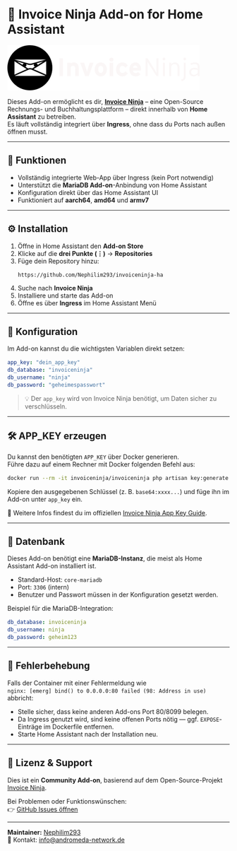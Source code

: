 # 🧮 Invoice Ninja Add-on for Home Assistant

<img src="logo.png" />

Dieses Add-on ermöglicht es dir, **[Invoice Ninja](https://www.invoiceninja.com/)** – eine Open-Source Rechnungs- und Buchhaltungsplattform – direkt innerhalb von **Home Assistant** zu betreiben.  
Es läuft vollständig integriert über **Ingress**, ohne dass du Ports nach außen öffnen musst.

---

## 🚀 Funktionen

- Vollständig integrierte Web-App über Ingress (kein Port notwendig)  
- Unterstützt die **MariaDB Add-on**-Anbindung von Home Assistant  
- Konfiguration direkt über das Home Assistant UI  
- Funktioniert auf **aarch64**, **amd64** und **armv7**  

---

## ⚙️ Installation

1. Öffne in Home Assistant den **Add-on Store**  
2. Klicke auf die **drei Punkte (⋮)** → **Repositories**  
3. Füge dein Repository hinzu:
   ```
   https://github.com/Nephilim293/invoiceninja-ha
   ```
4. Suche nach **Invoice Ninja**  
5. Installiere und starte das Add-on  
6. Öffne es über **Ingress** im Home Assistant Menü

---

## 🔑 Konfiguration

Im Add-on kannst du die wichtigsten Variablen direkt setzen:

```yaml
app_key: "dein_app_key"
db_database: "invoiceninja"
db_username: "ninja"
db_password: "geheimespasswort"
```

> 💡 Der `app_key` wird von Invoice Ninja benötigt, um Daten sicher zu verschlüsseln.

---

## 🛠️ APP_KEY erzeugen

Du kannst den benötigten `APP_KEY` über Docker generieren.  
Führe dazu auf einem Rechner mit Docker folgenden Befehl aus:

```bash
docker run --rm -it invoiceninja/invoiceninja php artisan key:generate --show
```

Kopiere den ausgegebenen Schlüssel (z. B. `base64:xxxx...`) und füge ihn im Add-on unter `app_key` ein.

📖 Weitere Infos findest du im offiziellen [Invoice Ninja App Key Guide](https://tighten.com/insights/app-key-and-you/).

---

## 🧩 Datenbank

Dieses Add-on benötigt eine **MariaDB-Instanz**, die meist als Home Assistant Add-on installiert ist.

- Standard-Host: `core-mariadb`  
- Port: `3306` (intern)  
- Benutzer und Passwort müssen in der Konfiguration gesetzt werden.

Beispiel für die MariaDB-Integration:

```yaml
db_database: invoiceninja
db_username: ninja
db_password: geheim123
```

---

## 🐞 Fehlerbehebung

Falls der Container mit einer Fehlermeldung wie  
`nginx: [emerg] bind() to 0.0.0.0:80 failed (98: Address in use)`  
abbricht:

- Stelle sicher, dass keine anderen Add-ons Port 80/8099 belegen.  
- Da Ingress genutzt wird, sind keine offenen Ports nötig — ggf. `EXPOSE`-Einträge im Dockerfile entfernen.  
- Starte Home Assistant nach der Installation neu.

---

## 📜 Lizenz & Support

Dies ist ein **Community Add-on**, basierend auf dem Open-Source-Projekt [Invoice Ninja](https://github.com/invoiceninja/invoiceninja).

Bei Problemen oder Funktionswünschen:  
👉 [GitHub Issues öffnen](https://github.com/Nephilim293/invoiceninja-ha/issues)

---

**Maintainer:** [Nephilim293](https://github.com/Nephilim293/invoiceninja-ha)  
📧 Kontakt: info@andromeda-network.de
